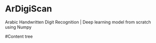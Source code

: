 # ArDigiScan
Arabic Handwritten Digit Recognition | Deep learning model from scratch using Numpy

#Content
tree
